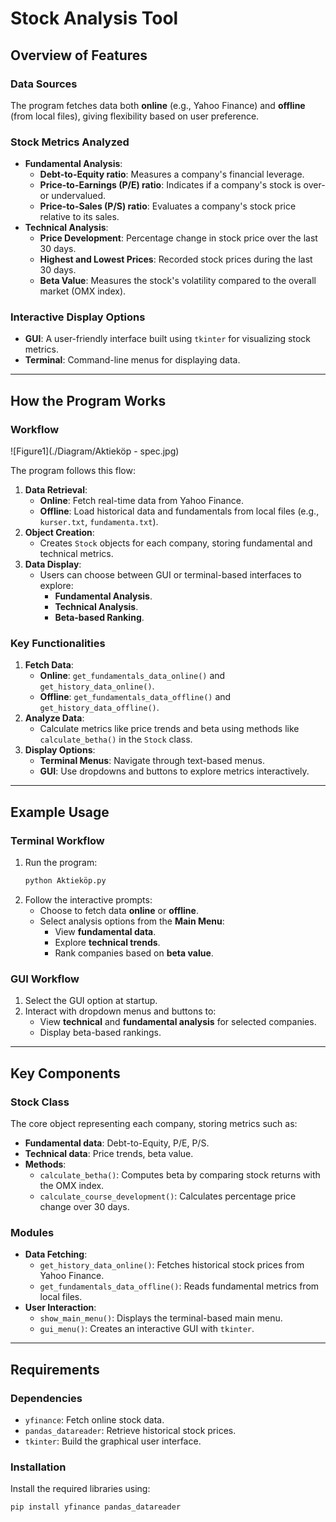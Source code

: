# Stock Analysis Tool

## Overview of Features

### **Data Sources**
The program fetches data both **online** (e.g., Yahoo Finance) and **offline** (from local files), giving flexibility based on user preference.

### **Stock Metrics Analyzed**
- **Fundamental Analysis**:
  - **Debt-to-Equity ratio**: Measures a company's financial leverage.
  - **Price-to-Earnings (P/E) ratio**: Indicates if a company's stock is over- or undervalued.
  - **Price-to-Sales (P/S) ratio**: Evaluates a company's stock price relative to its sales.
- **Technical Analysis**:
  - **Price Development**: Percentage change in stock price over the last 30 days.
  - **Highest and Lowest Prices**: Recorded stock prices during the last 30 days.
  - **Beta Value**: Measures the stock's volatility compared to the overall market (OMX index).

### **Interactive Display Options**
- **GUI**: A user-friendly interface built using `tkinter` for visualizing stock metrics.
- **Terminal**: Command-line menus for displaying data.

---

## How the Program Works

### **Workflow**

![Figure1](./Diagram/Aktieköp - spec.jpg)

The program follows this flow:
1. **Data Retrieval**:
   - **Online**: Fetch real-time data from Yahoo Finance.
   - **Offline**: Load historical data and fundamentals from local files (e.g., `kurser.txt`, `fundamenta.txt`).
2. **Object Creation**:
   - Creates `Stock` objects for each company, storing fundamental and technical metrics.
3. **Data Display**:
   - Users can choose between GUI or terminal-based interfaces to explore:
     - **Fundamental Analysis**.
     - **Technical Analysis**.
     - **Beta-based Ranking**.

### **Key Functionalities**
1. **Fetch Data**:
   - **Online**: `get_fundamentals_data_online()` and `get_history_data_online()`.
   - **Offline**: `get_fundamentals_data_offline()` and `get_history_data_offline()`.
2. **Analyze Data**:
   - Calculate metrics like price trends and beta using methods like `calculate_betha()` in the `Stock` class.
3. **Display Options**:
   - **Terminal Menus**: Navigate through text-based menus.
   - **GUI**: Use dropdowns and buttons to explore metrics interactively.

---

## Example Usage

### **Terminal Workflow**
1. Run the program:
   ```bash
   python Aktieköp.py
   ```
2. Follow the interactive prompts:
   - Choose to fetch data **online** or **offline**.
   - Select analysis options from the **Main Menu**:
     - View **fundamental data**.
     - Explore **technical trends**.
     - Rank companies based on **beta value**.

### **GUI Workflow**
1. Select the GUI option at startup.
2. Interact with dropdown menus and buttons to:
   - View **technical** and **fundamental analysis** for selected companies.
   - Display beta-based rankings.

---

## Key Components

### **Stock Class**
The core object representing each company, storing metrics such as:
- **Fundamental data**: Debt-to-Equity, P/E, P/S.
- **Technical data**: Price trends, beta value.
- **Methods**:
  - `calculate_betha()`: Computes beta by comparing stock returns with the OMX index.
  - `calculate_course_development()`: Calculates percentage price change over 30 days.

### **Modules**
- **Data Fetching**:
  - `get_history_data_online()`: Fetches historical stock prices from Yahoo Finance.
  - `get_fundamentals_data_offline()`: Reads fundamental metrics from local files.
- **User Interaction**:
  - `show_main_menu()`: Displays the terminal-based main menu.
  - `gui_menu()`: Creates an interactive GUI with `tkinter`.

---

## Requirements

### **Dependencies**
- `yfinance`: Fetch online stock data.
- `pandas_datareader`: Retrieve historical stock prices.
- `tkinter`: Build the graphical user interface.

### **Installation**
Install the required libraries using:
```bash
pip install yfinance pandas_datareader
```